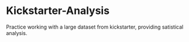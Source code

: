 # Kickstarter-Analysis
Practice working with a large dataset from kickstarter, providing satistical analysis.

